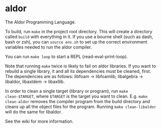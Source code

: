 aldor
=====

The Aldor Programming Language.

To build, run `make` in the project root directory. This will create a
directory called `build` with everything in it. If you use a bourne shell
(such as dash, bash or zsh), you can `source env.sh` to set up the correct
environment variables needed to run the aldor compiler.

You can run `make loop` to start a REPL (read-eval-print-loop).

Note that running `make` twice is likely to fail on aldor libraries. If you
want to rebuild a single library, it and all its dependencies must be cleaned,
first. The dependencies are as follows: libfoam -> libfoamlib, libalgebra ->
libaldor, libaxldem -> libaxllib.

In order to clean a single target (library or program), run `make
clean-$TARGET`, where `$TARGET` is the target you want to clean. E.g. `make
clean-aldor` removes the compiler program from the build directory and cleans
up all the object files for the program. Running `make clean-libaldor` will do
the same for libaldor.

See the wiki for more information.
